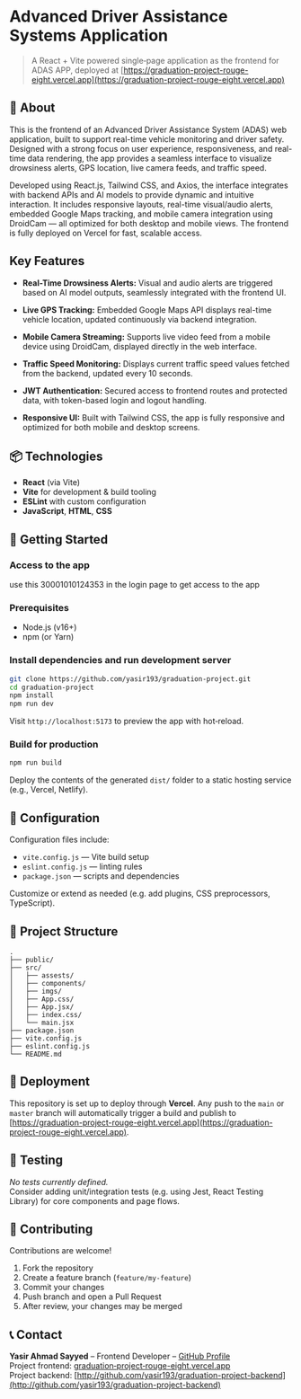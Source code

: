 # Advanced Driver Assistance Systems Application

> A React + Vite powered single‑page application as the frontend for ADAS APP, deployed at [https://graduation-project-rouge-eight.vercel.app](https://graduation-project-rouge-eight.vercel.app)

## 🧠 About

This is the frontend of an Advanced Driver Assistance System (ADAS) web application, built to support real-time vehicle monitoring and driver safety. Designed with a strong focus on user experience, responsiveness, and real-time data rendering, the app provides a seamless interface to visualize drowsiness alerts, GPS location, live camera feeds, and traffic speed.

Developed using React.js, Tailwind CSS, and Axios, the interface integrates with backend APIs and AI models to provide dynamic and intuitive interaction. It includes responsive layouts, real-time visual/audio alerts, embedded Google Maps tracking, and mobile camera integration using DroidCam — all optimized for both desktop and mobile views. The frontend is fully deployed on Vercel for fast, scalable access.


## Key Features

- **Real-Time Drowsiness Alerts:**
Visual and audio alerts are triggered based on AI model outputs, seamlessly integrated with the frontend UI.

- **Live GPS Tracking:**
Embedded Google Maps API displays real-time vehicle location, updated continuously via backend integration.

- **Mobile Camera Streaming:**
Supports live video feed from a mobile device using DroidCam, displayed directly in the web interface.

- **Traffic Speed Monitoring:**
Displays current traffic speed values fetched from the backend, updated every 10 seconds.

- **JWT Authentication:**
Secured access to frontend routes and protected data, with token-based login and logout handling.

- **Responsive UI:**
Built with Tailwind CSS, the app is fully responsive and optimized for both mobile and desktop screens.




## 📦 Technologies

- **React** (via Vite)
- **Vite** for development & build tooling
- **ESLint** with custom configuration
- **JavaScript**, **HTML**, **CSS**

## 🚀 Getting Started

### Access to the app
use this 30001010124353 in the login page to get access to the app

### Prerequisites

- Node.js (v16+)
- npm (or Yarn)

### Install dependencies and run development server

```bash
git clone https://github.com/yasir193/graduation-project.git
cd graduation-project
npm install
npm run dev
```

Visit `http://localhost:5173` to preview the app with hot‑reload.

### Build for production

```bash
npm run build
```

Deploy the contents of the generated `dist/` folder to a static hosting service (e.g., Vercel, Netlify).

## 🔧 Configuration

Configuration files include:

- `vite.config.js` — Vite build setup
- `eslint.config.js` — linting rules
- `package.json` — scripts and dependencies

Customize or extend as needed (e.g. add plugins, CSS preprocessors, TypeScript).

## 🧩 Project Structure

```
.
├── public/          
├── src/             
│   ├── assests/
│   ├── components/
│   ├── imgs/
│   ├── App.css/
│   ├── App.jsx/
│   ├── index.css/
│   └── main.jsx
├── package.json
├── vite.config.js
├── eslint.config.js
└── README.md
```

## 🚀 Deployment

This repository is set up to deploy through **Vercel**. Any push to the `main` or `master` branch will automatically trigger a build and publish to [https://graduation-project-rouge-eight.vercel.app](https://graduation-project-rouge-eight.vercel.app).


## 🧪 Testing

_No tests currently defined._  
Consider adding unit/integration tests (e.g. using Jest, React Testing Library) for core components and page flows.

## 🙏 Contributing

Contributions are welcome!

1. Fork the repository  
2. Create a feature branch (`feature/my-feature`)  
3. Commit your changes  
4. Push branch and open a Pull Request  
5. After review, your changes may be merged  


## 📞 Contact

**Yasir Ahmad Sayyed** – Frontend Developer – [GitHub Profile](https://github.com/yasir193)  
Project frontend: [graduation‑project‑rouge-eight.vercel.app](https://graduation-project-rouge-eight.vercel.app)  
Project backend: [http://github.com/yasir193/graduation-project-backend](http://github.com/yasir193/graduation-project-backend)

